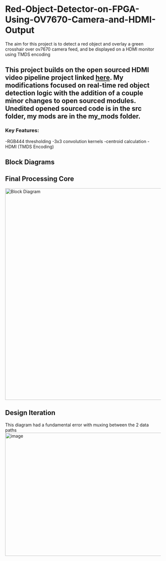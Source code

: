 # Red-Object-Detector-on-FPGA-Using-OV7670-Camera-and-HDMI-Output
The aim for this project is to detect a red object and overlay a green crosshair over ov7670 camera feed, and be displayed on a HDMI monitor using TMDS encoding

## This project builds on the open sourced HDMI video pipeline project linked [here](https://github.com/georgeyhere/FPGA-Video-Processing/tree/master). My modifications focused on real-time red object detection logic with the addition of a couple minor changes to open sourced modules. Unedited opened sourced code is in the src folder, my mods are in the my_mods folder.

### Key Features:
-RGB444 thresholding
-3x3 convolution kernels
-centroid calculation
-HDMI (TMDS Encoding)

## Block Diagrams

## Final Processing Core
<img width="1747" height="684" alt="Block Diagram" src="https://github.com/user-attachments/assets/c7b9ef6d-8092-4287-86e4-ca9600ac11a8" />

## Design Iteration
This diagram had a fundamental error with muxing between the 2 data paths
<img width="863" height="398" alt="image" src="https://github.com/user-attachments/assets/b5ec4725-845f-411c-bbf8-6b2e76755f35" />


